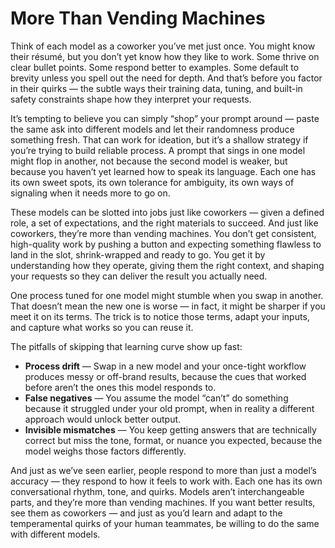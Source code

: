 # More Than Vending Machines

Think of each model as a coworker you’ve met just once. You might know their résumé, but you don’t yet know how they like to work. Some thrive on clear bullet points. Some respond better to examples. Some default to brevity unless you spell out the need for depth. And that’s before you factor in their quirks — the subtle ways their training data, tuning, and built-in safety constraints shape how they interpret your requests.

It’s tempting to believe you can simply “shop” your prompt around — paste the same ask into different models and let their randomness produce something fresh. That can work for ideation, but it’s a shallow strategy if you’re trying to build reliable process. A prompt that sings in one model might flop in another, not because the second model is weaker, but because you haven’t yet learned how to speak its language. Each one has its own sweet spots, its own tolerance for ambiguity, its own ways of signaling when it needs more to go on.

These models can be slotted into jobs just like coworkers — given a defined role, a set of expectations, and the right materials to succeed. And just like coworkers, they’re more than vending machines. You don’t get consistent, high-quality work by pushing a button and expecting something flawless to land in the slot, shrink-wrapped and ready to go. You get it by understanding how they operate, giving them the right context, and shaping your requests so they can deliver the result you actually need.

One process tuned for one model might stumble when you swap in another. That doesn’t mean the new one is worse — in fact, it might be sharper if you meet it on its terms. The trick is to notice those terms, adapt your inputs, and capture what works so you can reuse it.

The pitfalls of skipping that learning curve show up fast:

* **Process drift** — Swap in a new model and your once-tight workflow produces messy or off-brand results, because the cues that worked before aren’t the ones this model responds to.
* **False negatives** — You assume the model “can’t” do something because it struggled under your old prompt, when in reality a different approach would unlock better output.
* **Invisible mismatches** — You keep getting answers that are technically correct but miss the tone, format, or nuance you expected, because the model weighs those factors differently.

And just as we’ve seen earlier, people respond to more than just a model’s accuracy — they respond to how it feels to work with. Each one has its own conversational rhythm, tone, and quirks. Models aren’t interchangeable parts, and they’re more than vending machines. If you want better results, see them as coworkers — and just as you’d learn and adapt to the temperamental quirks of your human teammates, be willing to do the same with different models.
